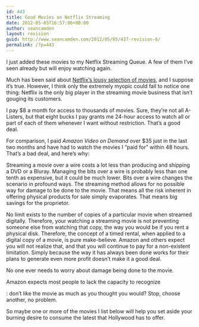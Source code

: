 ```yaml
---
id: 443
title: Good Movies on Netflix Streaming
date: 2012-05-05T16:57:06+00:00
author: seancamden
layout: revision
guid: http://www.seancamden.com/2012/05/05/437-revision-6/
permalink: /?p=443
---
```

I just added these movies to my Netflix Streaming Queue. A few of them I&#8217;ve seen already but will enjoy watching again. 

Much has been said about [Netflix&#8217;s lousy selection of movies](http://www.forbes.com/sites/frederickallen/2011/02/02/netflixs-lousy-selection-of-movies/), and I suppose it&#8217;s true. However, I think only the extremely myopic could fail to notice one thing: Netflix is the only big player in the streaming movie business that isn&#8217;t gouging its customers.

I pay $8 a month for access to thousands of movies. Sure, they&#8217;re not all A-Listers, but that eight bucks I pay grants me 24-hour access to watch all or part of each of them whenever I want without restriction. That&#8217;s a good deal.

For comparison, I paid _Amazon Video on Demand_ over $35 just in the last two months and have had to watch the movies I &#8220;paid for&#8221; within 48 hours. That&#8217;s a bad deal, and here&#8217;s why: 

Streaming a movie over a wire costs a lot less than producing and shipping a DVD or a Bluray. Managing the bits over a wire is probably less than one tenth as expensive, but it could be much lower. Bits over a wire changes the scenario in profound ways. The streaming method allows for no possible way for damage to be done to the movie. That means all the risk inherent in offering physical products for sale simply evaporates. That means big savings for the proprietor. 

No limit exists to the number of copies of a particular movie when streamed digitally. Therefore, your watching a streaming movie is not preventing someone else from watching that copy, the way you would be if you rent a physical disk. Therefore, the concept of a timed rental, when applied to a digital copy of a movie, is pure make-believe. Amazon and others expect you will not realize that, and that you will continue to pay for a non-existent limitation. Simply because the way it has always been done works for their plans to generate even more profit doesn&#8217;t make it a good deal.

No one ever needs to worry about damage being done to the movie. 

Amazon expects most people to lack the capacity to recognize 

: don&#8217;t like the movie as much as you thought you would? Stop, choose another, no problem.

So maybe one or more of the movies I list below will help you set aside your burning desire to consume the latest that Hollywood has to offer.